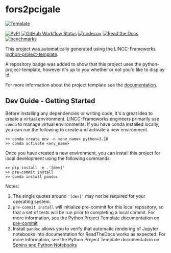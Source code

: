 # fors2pcigale

[![Template](https://img.shields.io/badge/Template-LINCC%20Frameworks%20Python%20Project%20Template-brightgreen)](https://lincc-ppt.readthedocs.io/en/latest/)

[![PyPI](https://img.shields.io/pypi/v/fors2pcigale?color=blue&logo=pypi&logoColor=white)](https://pypi.org/project/fors2pcigale/)
[![GitHub Workflow Status](https://img.shields.io/github/actions/workflow/status/sylvielsstfr/fors2pcigale/smoke-test.yml)](https://github.com/sylvielsstfr/fors2pcigale/actions/workflows/smoke-test.yml)
[![codecov](https://codecov.io/gh/sylvielsstfr/fors2pcigale/branch/main/graph/badge.svg)](https://codecov.io/gh/sylvielsstfr/fors2pcigale)
[![Read the Docs](https://img.shields.io/readthedocs/fors2pcigale)](https://fors2pcigale.readthedocs.io/)
[![benchmarks](https://img.shields.io/github/actions/workflow/status/sylvielsstfr/fors2pcigale/asv-main.yml?label=benchmarks)](https://sylvielsstfr.github.io/fors2pcigale/)

This project was automatically generated using the LINCC-Frameworks 
[python-project-template](https://github.com/lincc-frameworks/python-project-template).

A repository badge was added to show that this project uses the python-project-template, however it's up to
you whether or not you'd like to display it!

For more information about the project template see the 
[documentation](https://lincc-ppt.readthedocs.io/en/latest/).

## Dev Guide - Getting Started

Before installing any dependencies or writing code, it's a great idea to create a
virtual environment. LINCC-Frameworks engineers primarily use `conda` to manage virtual
environments. If you have conda installed locally, you can run the following to
create and activate a new environment.

```
>> conda create env -n <env_name> python=3.10
>> conda activate <env_name>
```

Once you have created a new environment, you can install this project for local
development using the following commands:

```
>> pip install -e .'[dev]'
>> pre-commit install
>> conda install pandoc
```

Notes:
1) The single quotes around `'[dev]'` may not be required for your operating system.
2) `pre-commit install` will initialize pre-commit for this local repository, so
   that a set of tests will be run prior to completing a local commit. For more
   information, see the Python Project Template documentation on 
   [pre-commit](https://lincc-ppt.readthedocs.io/en/latest/practices/precommit.html)
3) Install `pandoc` allows you to verify that automatic rendering of Jupyter notebooks
   into documentation for ReadTheDocs works as expected. For more information, see
   the Python Project Template documentation on
   [Sphinx and Python Notebooks](https://lincc-ppt.readthedocs.io/en/latest/practices/sphinx.html#python-notebooks)
